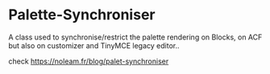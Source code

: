 # Palette-Synchroniser
A class used to synchronise/restrict the palette rendering on Blocks, on ACF but also on customizer and TinyMCE legacy editor..

check https://noleam.fr/blog/palet-synchroniser